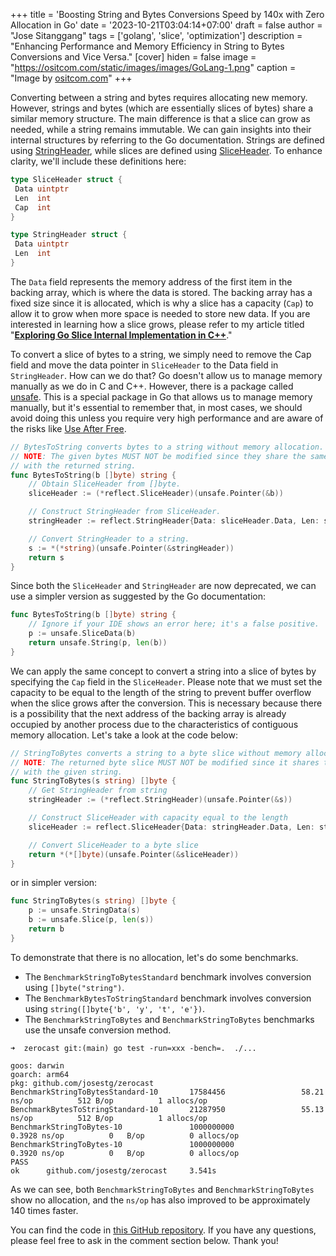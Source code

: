 +++
title = 'Boosting String and Bytes Conversions Speed by 140x with Zero Allocation in Go'
date = '2023-10-21T03:04:14+07:00'
draft = false
author = "Jose Sitanggang"
tags = ['golang', 'slice', 'optimization']
description = "Enhancing Performance and Memory Efficiency in String to Bytes Conversions and Vice Versa."
[cover]
hiden = false
image = "https://ositcom.com/static/images/images/GoLang-1.png"
caption = "Image by [ositcom.com](https://ositcom.com/)"
+++


Converting between a string and bytes requires allocating new memory. However, strings and bytes (which are essentially slices of bytes) share a similar memory structure. The main difference is that a slice can grow as needed, while a string remains immutable. We can gain insights into their internal structures by referring to the Go documentation. Strings are defined using [StringHeader](https://pkg.go.dev/reflect#StringHeader), while slices are defined using [SliceHeader](https://pkg.go.dev/reflect#SliceHeader). To enhance clarity, we'll include these definitions here:

```go
type SliceHeader struct {
 Data uintptr
 Len  int
 Cap  int
}

type StringHeader struct {
 Data uintptr
 Len  int
}
```

The `Data` field represents the memory address of the first item in the backing array, which is where the data is stored. The backing array has a fixed size since it is allocated, which is why a slice has a capacity (`Cap`) to allow it to grow when more space is needed to store new data. If you are interested in learning how a slice grows, please refer to my article titled "**[Exploring Go Slice Internal Implementation in C++](https://josestg.com/blog/exploring-slice-internal-implementation-go)**."


To convert a slice of bytes to a string, we simply need to remove the Cap field and move the data pointer in `SliceHeader` to the Data field in `StringHeader`. How can we do that? Go doesn't allow us to manage memory manually as we do in C and C++. However, there is a package called [unsafe](https://pkg.go.dev/unsafe). This is a special package in Go that allows us to manage memory manually, but it's essential to remember that, in most cases, we should avoid doing this unless you require very high performance and are aware of the risks like [Use After Free](https://owasp.org/www-community/vulnerabilities/Using_freed_memory).


```go
// BytesToString converts bytes to a string without memory allocation.
// NOTE: The given bytes MUST NOT be modified since they share the same backing array
// with the returned string.
func BytesToString(b []byte) string {
	// Obtain SliceHeader from []byte.
	sliceHeader := (*reflect.SliceHeader)(unsafe.Pointer(&b))

	// Construct StringHeader from SliceHeader.
	stringHeader := reflect.StringHeader{Data: sliceHeader.Data, Len: sliceHeader.Len}

	// Convert StringHeader to a string.
	s := *(*string)(unsafe.Pointer(&stringHeader))
	return s
}
```

Since both the `SliceHeader` and `StringHeader` are now deprecated, we can use a simpler version as suggested by the Go documentation:

```go
func BytesToString(b []byte) string {
	// Ignore if your IDE shows an error here; it's a false positive.
	p := unsafe.SliceData(b)
	return unsafe.String(p, len(b))
}
```

We can apply the same concept to convert a string into a slice of bytes by specifying the `Cap` field in the `SliceHeader`. Please note that we must set the capacity to be equal to the length of the string to prevent buffer overflow when the slice grows after the conversion. This is necessary because there is a possibility that the next address of the backing array is already occupied by another process due to the characteristics of contiguous memory allocation. Let's take a look at the code below:

```go
// StringToBytes converts a string to a byte slice without memory allocation.
// NOTE: The returned byte slice MUST NOT be modified since it shares the same backing array
// with the given string.
func StringToBytes(s string) []byte {
	// Get StringHeader from string
	stringHeader := (*reflect.StringHeader)(unsafe.Pointer(&s))

	// Construct SliceHeader with capacity equal to the length
	sliceHeader := reflect.SliceHeader{Data: stringHeader.Data, Len: stringHeader.Len, Cap: stringHeader.Len}

	// Convert SliceHeader to a byte slice
	return *(*[]byte)(unsafe.Pointer(&sliceHeader))
}
```

or in simpler version:

```go
func StringToBytes(s string) []byte {
	p := unsafe.StringData(s)
	b := unsafe.Slice(p, len(s))
	return b
}
```

To demonstrate that there is no allocation, let's do some benchmarks.

- The `BenchmarkStringToBytesStandard` benchmark involves conversion using `[]byte("string")`.
- The `BenchmarkBytesToStringStandard` benchmark involves conversion using `string([]byte{'b', 'y', 't', 'e'})`.
- The `BenchmarkStringToBytes` and `BenchmarkStringToBytes` benchmarks use the unsafe conversion method.

```shell
➜  zerocast git:(main) go test -run=xxx -bench=.  ./...

goos: darwin
goarch: arm64
pkg: github.com/josestg/zerocast
BenchmarkStringToBytesStandard-10       17584456                 58.21  ns/op          512 B/op          1 allocs/op
BenchmarkBytesToStringStandard-10       21287950                 55.13  ns/op          512 B/op          1 allocs/op
BenchmarkStringToBytes-10               1000000000               0.3928 ns/op          0   B/op          0 allocs/op
BenchmarkStringToBytes-10               1000000000               0.3920 ns/op          0   B/op          0 allocs/op
PASS
ok      github.com/josestg/zerocast     3.541s
```

As we can see, both `BenchmarkStringToBytes` and `BenchmarkStringToBytes` show no allocation, and the `ns/op` has also improved to be approximately 140 times faster.

You can find the code in [this GitHub repository](https://github.com/josestg/zerocast). If you have any questions, please feel free to ask in the comment section below. Thank you!